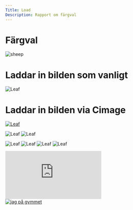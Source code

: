 ```yaml
---
Title: Load
Description: Rapport om färgval
---
```


Färgval
=======================

<picture>
    <source media="(min-width: 668px)" srcset="../../portfolio/assets/img/analys/ubuntu.png, ../../portfolio/assets/img/analys/ubuntu-kvadrat.pn">
    <source media="(min-width: 376px)" srcset="../../portfolio/assets/img/analys/aftonbladet.png">
    <img src="../../portfolio/assets/img/analys/aftonbladet-dark.png" class="max-width" alt="sheep">
</picture>



# Laddar in bilden som vanligt
![Leaf](%assets_url%/img/leaf_256x256.png)
# Laddar in bilden via Cimage
[![Leaf](%base_url%/image/leaf_256x256.png)](%assets_url%/img/leaf_256x256.png)

![Leaf](%base_url%/image/leaf_256x256.png?h=250&w=50&stretch)
![Leaf](%base_url%/image/leaf_256x256.png?h=250&w=50&crop-to-fit)



![Leaf](%base_url%/image/leaf_256x256.png?area=50,0,0,0)
![Leaf](%base_url%/image/leaf_256x256.png?area=0,50,0,0)
![Leaf](%base_url%/image/leaf_256x256.png?area=0,0,50,0)
![Leaf](%base_url%/image/leaf_256x256.png?area=0,0,0,50)


<div class="embed-container">
    <iframe src="https://www.youtube.com/embed/gCwjLPBqpa0" frameborder="0" allowfullscreen></iframe>
</div>


<a href="%base_url%/image/jaggym.jpg" target="_blank">
    <picture>
        <source media="(min-width: 668px)" srcset="%base_url%/image/jaggym.jpg">
        <img src="%base_url%/image/jaggym.jpg&w=667" alt="jag på gymmet">
    </picture>
</a>